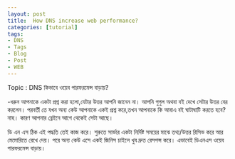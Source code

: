 ```yaml
---
layout: post
title:  How DNS increase web performance?
categories: [tutorial]
tags:
- DNS
- Tags
- Blog
- Post
- WEB
---    
```

		  
	

Topic : DNS কিভাবে ওয়েব পারফরমেন্স বাড়ায়?  
  
 -ধরুন আপনাকে একটা প্রশ্ন করা হলো,যেটার উত্তর আপনি জানেন না। আপনি গুগুল অথবা বই দেখে সেটার উত্তর বের করলেন। পরবর্তী তে যখন অন্য কেউ আপনাকে একই প্রশ্ন করে,তখন আপনাকে কি আবাএ বই ঘাটাঘাটি করতে হবে?নাহ। কারণ আপনার ব্রেইনে আগে থেকেই সেটা আছে।  
  
  
ডি এন এস ঠিক এই পদ্ধতি তেই কাজ করে। শুরুতে সার্ভার একটা নির্দিষ্ট সময়ের মাঝে তথ্য/উত্তর রিসিভ করে আর মেমোরিতে রেখে দেয়। পরে অন্য কেউ এসে একই জিনিস চাইলে খুব দ্রুত রেসপন্স করে। এভাবেই ডিএনএস ওয়েব পারফরমেন্স বাড়ায়।

  


